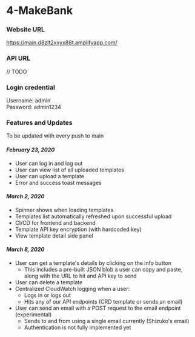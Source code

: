 # 4-MakeBank

### Website URL
https://main.d8zlt2xxyx88t.amplifyapp.com/

### API URL
// TODO

### Login credential
Username: admin\
Password: admin1234

### Features and Updates
To be updated with every push to main
#### ***February 23, 2020***
- User can log in and log out
- User can view list of all uploaded templates
- User can upload a template
- Error and success toast messages
#### ***March 2, 2020***
- Spinner shows when loading templates
- Templates list automatically refreshed upon successful upload
- CI/CD for frontend and backend
- Template API key encryption (with hardcoded key)
- View template detail side panel
#### ***March 8, 2020***
- User can get a template's details by clicking on the info button
    - This includes a pre-built JSON blob a user can copy and paste, along with the URL to hit and API key to send
- User can delete a template
- Centralized CloudWatch logging when a user:
    - Logs in or logs out
    - Hits any of our API endpoints (CRD template or sends an email)
- User can send an email with a POST request to the email endpoint (experimental)
    - Sends to and from using a single email currently (Shizuko's email)
    - Authentication is not fully implemented yet
